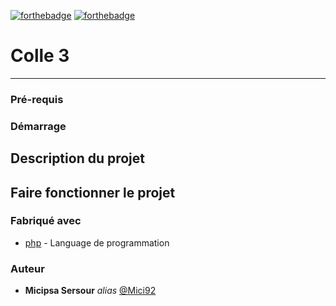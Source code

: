 [![forthebadge](https://forthebadge.com/images/badges/built-by-developers.svg)](http://forthebadge.com)
[![forthebadge](https://forthebadge.com/images/badges/not-a-bug-a-feature.svg)](http://forthebadge.com)



# Colle 3
***
### Pré-requis

### Démarrage

## Description du projet

## Faire fonctionner le projet

### Fabriqué avec
* [php](https://php.net) - Language de programmation

### Auteur

* **Micipsa Sersour** _alias_ [@Mici92](https://github.com/Mici92)
